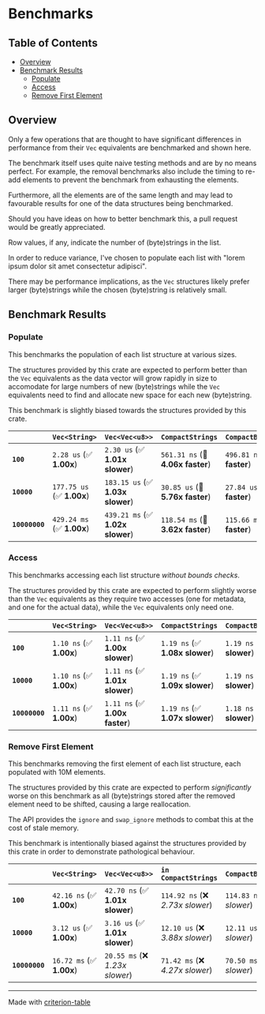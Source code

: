 # Benchmarks

## Table of Contents

- [Overview](#overview)
- [Benchmark Results](#benchmark-results)
    - [Populate](#populate)
    - [Access](#access)
    - [Remove First Element](#remove-first-element)

## Overview

Only a few operations that are thought to have significant differences in
performance from their `Vec` equivalents are benchmarked and shown here.

The benchmark itself uses quite naive testing methods and are by no means
perfect. For example, the removal benchmarks also include the timing to
re-add elements to prevent the benchmark from exhausting the elements.

Furthermore, all the elements are of the same length and may lead to
favourable results for one of the data structures being benchmarked.

Should you have ideas on how to better benchmark this, a pull request
would be greatly appreciated.

Row values, if any, indicate the number of (byte)strings in the list.

In order to reduce variance, I've chosen to populate each list with
"lorem ipsum dolor sit amet consectetur adipisci".

There may be performance implications, as the `Vec` structures likely
prefer larger (byte)strings while the chosen (byte)string is relatively small.

## Benchmark Results

### Populate

This benchmarks the population of each list structure at various sizes.

The structures provided by this crate are expected to perform better than
the `Vec` equivalents as the data vector will grow rapidly in size to
accomodate for large numbers of new (byte)strings while the `Vec` equivalents
need to find and allocate new space for each new (byte)string.

This benchmark is slightly biased towards the structures provided by this crate.

|                | `Vec<String>`             | `Vec<Vec<u8>>`                   | `CompactStrings`                 | `CompactBytestrings`              |
|:---------------|:--------------------------|:---------------------------------|:---------------------------------|:--------------------------------- |
| **`100`**      | `2.28 us` (✅ **1.00x**)   | `2.30 us` (✅ **1.01x slower**)   | `561.31 ns` (🚀 **4.06x faster**) | `496.81 ns` (🚀 **4.58x faster**)  |
| **`10000`**    | `177.75 us` (✅ **1.00x**) | `183.15 us` (✅ **1.03x slower**) | `30.85 us` (🚀 **5.76x faster**)  | `27.84 us` (🚀 **6.38x faster**)   |
| **`10000000`** | `429.24 ms` (✅ **1.00x**) | `439.21 ms` (✅ **1.02x slower**) | `118.54 ms` (🚀 **3.62x faster**) | `115.66 ms` (🚀 **3.71x faster**)  |

### Access

This benchmarks accessing each list structure *without bounds checks*.

The structures provided by this crate are expected to perform slightly worse
than the `Vec` equivalents as they require two accesses (one for metadata,
and one for the actual data), while the `Vec` equivalents only need one.

|                | `Vec<String>`           | `Vec<Vec<u8>>`                 | `CompactStrings`               | `CompactBytestrings`            |
|:---------------|:------------------------|:-------------------------------|:-------------------------------|:------------------------------- |
| **`100`**      | `1.10 ns` (✅ **1.00x**) | `1.11 ns` (✅ **1.00x slower**) | `1.19 ns` (✅ **1.08x slower**) | `1.19 ns` (✅ **1.08x slower**)  |
| **`10000`**    | `1.10 ns` (✅ **1.00x**) | `1.11 ns` (✅ **1.01x slower**) | `1.19 ns` (✅ **1.09x slower**) | `1.19 ns` (✅ **1.08x slower**)  |
| **`10000000`** | `1.11 ns` (✅ **1.00x**) | `1.11 ns` (✅ **1.00x faster**) | `1.19 ns` (✅ **1.07x slower**) | `1.18 ns` (✅ **1.07x slower**)  |

### Remove First Element

This benchmarks removing the first element of each list structure, each populated with 10M elements.

The structures provided by this crate are expected to perform *significantly* worse
on this benchmark as all (byte)strings stored after the removed element need to
be shifted, causing a large reallocation.

The API provides the `ignore` and `swap_ignore` methods to combat this
at the cost of stale memory.

This benchmark is intentionally biased against the structures provided by this crate
in order to demonstrate pathological behaviour.

|                | `Vec<String>`            | `Vec<Vec<u8>>`                  | `in CompactStrings`              | `CompactBytestrings`              |
|:---------------|:-------------------------|:--------------------------------|:---------------------------------|:--------------------------------- |
| **`100`**      | `42.16 ns` (✅ **1.00x**) | `42.70 ns` (✅ **1.01x slower**) | `114.92 ns` (❌ *2.73x slower*)   | `114.83 ns` (❌ *2.72x slower*)    |
| **`10000`**    | `3.12 us` (✅ **1.00x**)  | `3.16 us` (✅ **1.01x slower**)  | `12.10 us` (❌ *3.88x slower*)    | `12.11 us` (❌ *3.88x slower*)     |
| **`10000000`** | `16.72 ms` (✅ **1.00x**) | `20.55 ms` (❌ *1.23x slower*)   | `71.42 ms` (❌ *4.27x slower*)    | `70.50 ms` (❌ *4.22x slower*)     |

---
Made with [criterion-table](https://github.com/nu11ptr/criterion-table)

